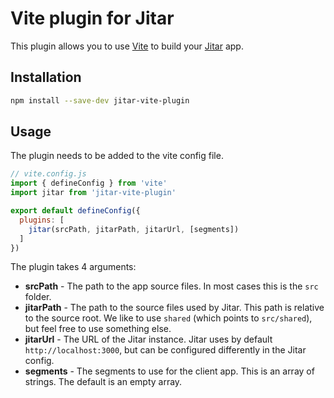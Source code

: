 
# Vite plugin for Jitar

This plugin allows you to use [Vite](https://vitejs.dev/) to build your [Jitar](https://jitar.dev/) app.

## Installation

```bash
npm install --save-dev jitar-vite-plugin
```

## Usage

The plugin needs to be added to the vite config file.

```js
// vite.config.js
import { defineConfig } from 'vite'
import jitar from 'jitar-vite-plugin'

export default defineConfig({
  plugins: [
    jitar(srcPath, jitarPath, jitarUrl, [segments])
  ]
})
```

The plugin takes 4 arguments:

* **srcPath** - The path to the app source files. In most cases this is the `src` folder.
* **jitarPath** - The path to the source files used by Jitar. This path is relative to the source root. We like to use `shared` (which points to `src/shared`), but feel free to use something else.
* **jitarUrl** - The URL of the Jitar instance. Jitar uses by default `http://localhost:3000`, but can be configured differently in the Jitar config.
* **segments** - The segments to use for the client app. This is an array of strings. The default is an empty array.
